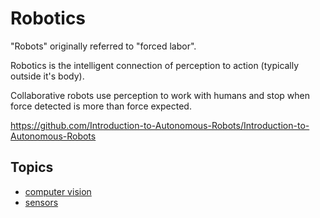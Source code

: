 # Robotics

"Robots" originally referred to "forced labor".

Robotics is the intelligent connection of perception to action (typically
outside it's body).

Collaborative robots use perception to work with humans and stop when force
detected is more than force expected.

https://github.com/Introduction-to-Autonomous-Robots/Introduction-to-Autonomous-Robots

## Topics

- [computer vision](./computer-vision/computer-vision.md)
- [sensors](./sensors.md)
